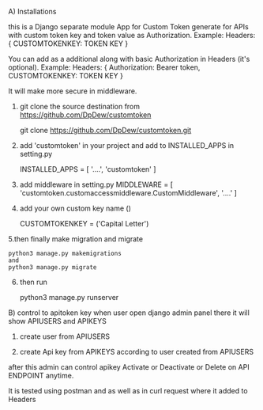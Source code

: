 A) Installations

this is a Django separate module App for Custom Token generate for APIs with custom token key and token value as Authorization.
Example: Headers: { CUSTOMTOKENKEY: TOKEN KEY }

You can add as a additional along with basic Authorization in Headers (it's optional).
Example: Headers: { Authorization: Bearer token, CUSTOMTOKENKEY: TOKEN KEY }

It will make more secure in middleware.

1. git clone the source destination from https://github.com/DpDew/customtoken

	git clone https://github.com/DpDew/customtoken.git

2. add 'customtoken' in your project and add to INSTALLED_APPS in setting.py

	INSTALLED_APPS = [
			    '....', 
			    'customtoken'
			 ]

3. add middleware in setting.py
	MIDDLEWARE = [
			'customtoken.customaccessmiddleware.CustomMiddleware', 
			'....'
		     ]

4. add your own custom key name (<CUSTOMTOKEN>)

	CUSTOMTOKENKEY = <CUSTOMTOKEN> ('Capital Letter')

5.then finally make migration and migrate

	python3 manage.py makemigrations
	and
	python3 manage.py migrate

6. then run 

	python3 manage.py runserver


B) control to apitoken key
when user open django admin panel there it will show APIUSERS and APIKEYS

1. create user from APIUSERS

2. create Api key from APIKEYS according to user created from APIUSERS

after this admin can control apikey Activate or Deactivate or Delete on API ENDPOINT anytime.

It is tested using postman and as well as in curl request where it added to Headers

